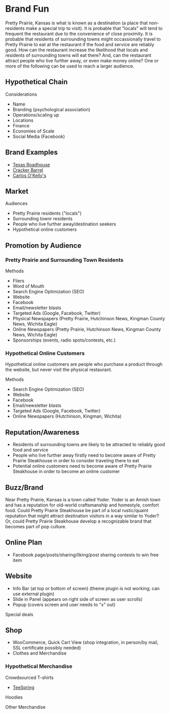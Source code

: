 # Brand Fun

Pretty Prairie, Kansas is what is known as a destination (a place that non-residents make a special trip to visit). It is probable that "locals" will tend to frequent the restaurant due to the convenience of close proximity. It is probable that residents of surrounding towns might occassionally travel to Pretty Prairie to eat at the restaurant if the food and service are reliably good. How can the restaurant increase the likelihood that locals and residents of surrounding towns will eat there? And, can the restaurant attract people who live further away, or even make money online? One or more of the following can be used to reach a larger audience.

## Hypothetical Chain

Considerations
* Name
* Branding (psychological association)
* Operations/scaling up
* Locations
* Finance
* Economies of Scale
* Social Media (Facebook)

## Brand Examples

* [Texas Roadhouse](https://www.texasroadhouse.com)
* [Cracker Barrel](https://www.crackerbarrel.com)
* [Carlos O'Kelly's](https://www.carlosokellys.com)

## Market

Audiences
* Pretty Prairie residents ("locals")
* Surrounding townr residents
* People who live further away/destination seekers
* Hypothetical online customers

## Promotion by Audience

### Pretty Prairie and Surrounding Town Residents

Methods
* Fliers
* Word of Mouth
* Search Engine Optimization (SEO)
* Website
* Facebook
* Email/newsletter blasts
* Targeted Ads (Google, Facebook, Twitter)
* Physical Newspapers (Pretty Prairie, Hutchinson News, Kingman County News, Wichita Eagle)
* Online Newspapers (Pretty Prairie, Hutchinson News, Kingman County News, Wichita Eagle)
* Sponsorships (events, radio spots/contests, etc.)

### Hypothetical Online Customers

Hypothetical online customers are people who purchase a product through the website, but never visit the physical restaurant. 

Methods
* Search Engine Optimization (SEO)
* Website
* Facebook
* Email/newsletter blasts
* Targeted Ads (Google, Facebook, Twitter)
* Online Newspapers (Hutchinson, Kingman, Wichita)



## Reputation/Awareness

* Residents of surrounding towns are likely to be attracted to reliably good food and service
* People who live further away firstly need to become aware of Pretty Prairie Steakhouse in order to consider traveling there to eat
* Potential online customers need to become aware of Pretty Prairie Steakhouse in order to become an online customer

## Buzz/Brand

Near Pretty Prairie, Kansas is a town called Yoder. Yoder is an Amish town and has a reputation for old-world craftsmanship and homestyle, comfort food. Could Pretty Prairie Steakhouse be part of a local rustic/quaint reputation that might attract destination visitors in a way similar to Yoder? Or, could Pretty Prairie Steakhouse develop a recognizable brand that becomes part of pop culture. 

## Online Plan

* Facebook page/posts/sharing/liking/post sharing contests to win free item

## Website

* Info Bar (at top or bottom of screen) (theme plugin is not working; can use external plugin)
* Slide in Panel (appears on right side of screen as user scrolls)
* Popup (covers screen and user needs to "x" out)

Special deals

## Shop

* WooCommerce, Quick Cart View (shop integration, in person/by mail, SSL certificate possibly needed)
* Clothes and Merchandise

### Hypothetical Merchandise

Crowdsourced T-shirts
* [TeeSpring](https://teespring.com)

Hoodies

Other Merchandise
